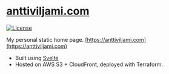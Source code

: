 # [anttiviljami.com](https://anttiviljami.com)
[![License](http://img.shields.io/:license-mit-blue.svg)](https://github.com/anttiviljami/openapi-backend/blob/master/LICENSE)

My personal static home page. [https://anttiviljami.com](https://anttiviljami.com)

- Built using [Svelte](https://github.com/sveltejs/component-template)
- Hosted on AWS S3 + CloudFront, deployed with Terraform.

